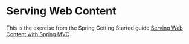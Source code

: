# Serving Web Content

This is the exercise from the Spring Getting Started guide [Serving Web Content with Spring MVC](https://spring.io/guides/gs/serving-web-content/).

